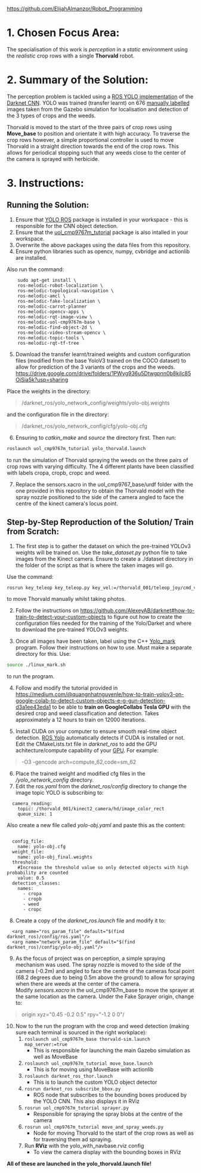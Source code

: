 https://github.com/ElijahAlmanzor/Robot_Programming

# 1. Chosen Focus Area:

The specialisation of this work is *perception* in a *static* environment using the *realistic* crop rows with a single **Thorvald** robot.

# 2. Summary of the Solution:

The perception problem is tackled using a [ROS YOLO implementation](https://github.com/leggedrobotics/darknet_ros) of the [Darknet CNN](https://github.com/AlexeyAB/darknet). YOLO was trained (transfer learnt) on 676 [manually labelled](https://github.com/AlexeyAB/Yolo_mark) images taken from the Gazebo simulation for localisation and detection of the 3 types of crops and the weeds. 

Thorvald is moved to the start of the three pairs of crop rows using **Move_base** to position and orientate it with high accuracy. To traverse the crop rows however, a simple proportional controller is used to move Thorvald in a straight direction towards the end of the crop rows. This allows for periodical stopping such that any weeds close to the center of the camera is sprayed with herbicide.

# 3. Instructions:

## Running the Solution:
1. Ensure that [YOLO ROS](https://github.com/leggedrobotics/darknet_ros) package is installed in your workspace - this is responsible for the CNN object detection.
1. Ensure that the [uol_cmp9767m_tutorial](https://github.com/LCAS/CMP9767M/tree/master/uol_cmp9767m_tutorial) package is also intalled in your workspace.
1. Overwrite the above packages using the data files from this repository. 
1. Ensure python libraries such as opencv, numpy, cvbridge and actionlib are installed.

Also run the command:
``` 
    sudo apt-get install \
    ros-melodic-robot-localization \
    ros-melodic-topological-navigation \
    ros-melodic-amcl \
    ros-melodic-fake-localization \
    ros-melodic-carrot-planner
    ros-melodic-opencv-apps \
    ros-melodic-rqt-image-view \
    ros-melodic-uol-cmp9767m-base \
    ros-melodic-find-object-2d \
    ros-melodic-video-stream-opencv \
    ros-melodic-topic-tools \
    ros-melodic-rqt-tf-tree
``` 
5. Download the transfer learnt/trained weights and custom configuration files (modified from the base YoloV3 trained on the COCO dataset) to allow for prediction of the 3 variants of the crops and the weeds.
https://drive.google.com/drive/folders/1PWvg936u5Dtwgpnn0b8kiIc85OiSia5k?usp=sharing


Place the weights in the directory:
> /darknet_ros/yolo_network_config/weights/yolo-obj.weights


and the configuration file in the directory:
> /darknet_ros/yolo_network_config/cfg/yolo-obj.cfg

6. Ensuring to *catkin_make* and *source* the directory first.
Then run:
```bash 
roslaunch uol_cmp9767m_tutorial yolo_thorvald.launch 
```
to run the simulation of Thorvald spraying the weeds on the three pairs of crop rows with varying difficulty.
The 4 different plants have been classified with labels cropa, cropb, cropc and weed.

7. Replace the sensors.xacro in the uol_cmp9767_base/urdf folder with the one provided in this repository to obtain the Thorvald model with the spray nozzle positioned to the side of the camera angled to face the centre of the kinect camera's locus point.

## Step-by-Step Reproduction of the Solution/ Train from Scratch:
1. The first step is to gather the dataset on which the pre-trained YOLOv3 weights will be trained on. Use the *take_dataset.py* python file to take images from the Kinect camera.
Ensure to create a ./dataset directory in the folder of the script as that is where the taken images will go. 

Use the command:
```bash 
rosrun key_teleop key_teleop.py key_vel:=/thorvald_001/teleop_joy/cmd_ve
```
to move Thorvald manually whilst taking photos. 

2. Follow the instructions on https://github.com/AlexeyAB/darknet#how-to-train-to-detect-your-custom-objects to figure out how to create the configuration files needed for the training of the Yolo/Darket and where to download the pre-trained YOLOv3 weights.

3. Once all images have been taken, label using the C++ [Yolo_mark](https://github.com/AlexeyAB/Yolo_mark) program. Follow their instructions on how to use. 
Must make a separate directory for this. 
Use:
```bash
source ./linux_mark.sh
```
 to run the program. 

4. Follow and modify the tutorial provided in https://medium.com/@quangnhatnguyenle/how-to-train-yolov3-on-google-colab-to-detect-custom-objects-e-g-gun-detection-d3a1ee43eda1 to be able to **train on GoogleCollabs Tesla GPU** with the desired crop and weed classification and detection. Takes approximately a 12 hours to train on 12000 iterations.

5. Install CUDA on your computer to ensure smooth real-time object detection. [ROS Yolo](https://github.com/leggedrobotics/darknet_ros) automatically detects if CUDA is installed or not. Edit the CMakeLists.txt file in *darknet_ros* to add the GPU achitecture/compute capability of your [GPU](https://en.wikipedia.org/wiki/CUDA#Supported_GPUs).
For example:
> -O3 -gencode arch=compute_62,code=sm_62

6. Place the trained weight and modified cfg files in the */yolo_network_config* directory.
7. Edit the *ros.yaml* from the *darknet_ros/config* directory to change the image topic YOLO is subscribing to:
```
  camera_reading:
    topic: /thorvald_001/kinect2_camera/hd/image_color_rect
    queue_size: 1
```
Also create a new file called *yolo-obj.yaml* and paste this as the content:
``` yolo_model:

  config_file:
    name: yolo-obj.cfg
  weight_file:
    name: yolo-obj_final.weights
  threshold:
    #Increase the threshold value so only detected objects with high probability are counted
    value: 0.5
  detection_classes:
    names:
      - cropa
      - cropb
      - weed
      - cropc
```
8. Create a copy of the *darknet_ros.launch* file and modify it to:
```  <!-- ROS and network parameter files -->
  <arg name="ros_param_file" default="$(find darknet_ros)/config/ros.yaml"/>
  <arg name="network_param_file" default="$(find darknet_ros)/config/yolo-obj.yaml"/>
```
9. As the focus of project was on perception, a simple spraying mechanism was used. The spray nozzle is moved to the side of the camera (-0.2m) and angled to face the centre of the cameras focal point (68.2 degrees due to being 0.5m above the ground) to allow for spraying when there are weeds at the center of the camera.  
Modify *sensors.xacro* in the uol_cmp9767m_base to move the sprayer at the same location as the camera. 
Under the Fake Sprayer origin, change to:


>origin xyz="0.45 -0.2 0.5" rpy="-1.2 0 0"/


10. Now to the run the program with the crop and weed detection (making sure each terminal is sourced in the right workplace):
    1. ```roslaunch uol_cmp9767m_base thorvald-sim.launch map_server:=true```
        * This is responsible for launching the main Gazebo simulation as well as MoveBase
    2. ```roslaunch uol_cmp9767m_tutorial move_base.launch```
        * This is for moving using MoveBase with actionlib
    3. ```roslaunch darknet_ros_thor.launch```
        * This is to launch the custom YOLO object detector
    4. ```rosrun darknet_ros subscribe_bbox.py```
        * ROS node that subscribes to the bounding boxes produced by the YOLO CNN. This also displays it in RViz
    5. ```rosrun uol_cmp9767m_tutorial sprayer.py```
        * Responsible for spraying the spray blobs at the centre of the camera
    6. ```rosrun uol_cmp9767m_tutorial move_and_spray_weeds.py```
        * Node for moving Thorvald to the start of the crop rows as well as for traversing them ad spraying.
    7. Run **RViz** with the yolo_with_navbase.rviz config
        * To view the camera display with the bounding boxes in RViz

**All of these are launched in the yolo_thorvald.launch file!**
